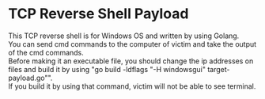 # TCP Reverse Shell Payload
This TCP reverse shell is for Windows OS and written by using Golang.     
You can send cmd commands to the computer of victim and take the output of the cmd commands.         
Before making it an executable file, you should change the ip addresses on files and build it by using "go build -ldflags "-H windowsgui" target-payload.go"".     
If you build it by using that command, victim will not be able to see terminal.
